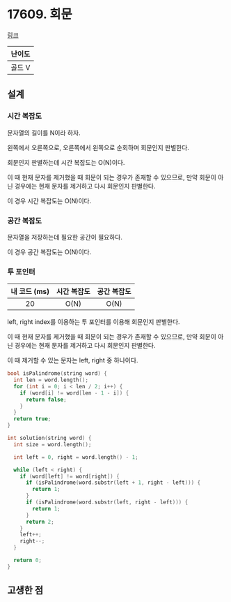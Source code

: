 # 17609. 회문

[링크](https://www.acmicpc.net/problem/17609)

| 난이도 |
| :----: |
| 골드 V |

## 설계

### 시간 복잡도

문자열의 길이를 N이라 하자.

왼쪽에서 오른쪽으로, 오른쪽에서 왼쪽으로 순회하며 회문인지 판별한다.

회문인지 판별하는데 시간 복잡도는 O(N)이다.

이 때 현재 문자를 제거했을 때 회문이 되는 경우가 존재할 수 있으므로, 만약 회문이 아닌 경우에는 현재 문자를 제거하고 다시 회문인지 판별한다.

이 경우 시간 복잡도는 O(N)이다.

### 공간 복잡도

문자열을 저장하는데 필요한 공간이 필요하다.

이 경우 공간 복잡도는 O(N)이다.

### 투 포인터

| 내 코드 (ms) | 시간 복잡도 | 공간 복잡도 |
| :----------: | :---------: | :---------: |
|      20      |    O(N)     |    O(N)     |

left, right index를 이용하는 투 포인터를 이용해 회문인지 판별한다.

이 때 현재 문자를 제거했을 때 회문이 되는 경우가 존재할 수 있으므로, 만약 회문이 아닌 경우에는 현재 문자를 제거하고 다시 회문인지 판별한다.

이 때 제거할 수 있는 문자는 left, right 중 하나이다.

```cpp
bool isPalindrome(string word) {
  int len = word.length();
  for (int i = 0; i < len / 2; i++) {
    if (word[i] != word[len - 1 - i]) {
      return false;
    }
  }
  return true;
}

int solution(string word) {
  int size = word.length();

  int left = 0, right = word.length() - 1;

  while (left < right) {
    if (word[left] != word[right]) {
      if (isPalindrome(word.substr(left + 1, right - left))) {
        return 1;
      }
      if (isPalindrome(word.substr(left, right - left))) {
        return 1;
      }
      return 2;
    }
    left++;
    right--;
  }

  return 0;
}
```

## 고생한 점
